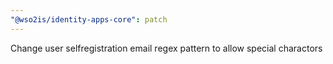 ```yaml
---
"@wso2is/identity-apps-core": patch
---
```


Change user selfregistration email regex pattern to allow special charactors
